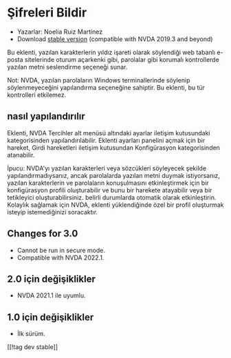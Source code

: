 # Şifreleri Bildir #

* Yazarlar: Noelia Ruiz Martínez
* Download [stable version][1] (compatible with NVDA 2019.3 and beyond)

Bu eklenti, yazılan karakterlerin yıldız işareti olarak söylendiği web
tabanlı e-posta sitelerinde oturum açarkenki gibi, parolalar gibi korumalı
kontrollerde yazılan metni seslendirme seçeneği sunar.

Not: NVDA, yazılan parolaların Windows terminallerinde söylenip
söylenmeyeceğini yapılandırma seçeneğine sahiptir. Bu eklenti, bu tür
kontrolleri etkilemez.

## nasıl yapılandırılır

Eklenti, NVDA Tercihler alt menüsü altındaki ayarlar iletişim kutusundaki
kategorisinden yapılandırılabilir. Eklenti ayarları panelini açmak için bir
hareket, Girdi hareketleri iletişim kutusundan Konfigürasyon kategorisinden
atanabilir.

İpucu: NVDA'yı yazılan karakterleri veya sözcükleri söyleyecek şekilde
yapılandırmadıysanız, ancak parolalarda yazılan metni duymak istiyorsanız,
yazılan karakterlerin ve parolaların konuşulmasını etkinleştirmek için bir
konfigürasyon profili oluşturabilir ve bunu bir harekete atayabilir veya bir
tetikleyici oluşturabilirsiniz. belirli durumlarda otomatik olarak
etkinleştirin. Kolaylık sağlamak için NVDA, eklenti yüklendiğinde özel bir
profil oluşturmak isteyip istemediğinizi soracaktır.

## Changes for 3.0 ##
* Cannot be run in secure mode.
* Compatible with NVDA 2022.1.

## 2.0 için değişiklikler ##
* NVDA 2021.1 ile uyumlu.

## 1.0 için değişiklikler ##
* İlk sürüm.

[[!tag dev stable]]

[1]: https://addons.nvda-project.org/files/get.php?file=reportPasswords
